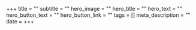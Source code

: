 +++
title = ""
subtitle = ""
hero_image = ""
hero_title = ""
hero_text = ""
hero_button_text = ""
hero_button_link = ""
tags = []
meta_description = ""
date =
+++
